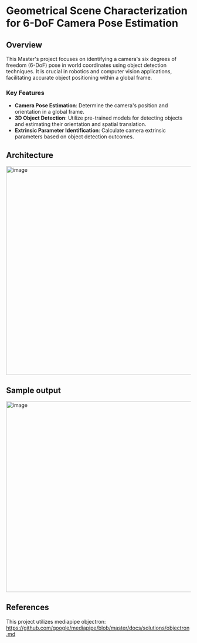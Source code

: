 # Geometrical Scene Characterization for 6-DoF Camera Pose Estimation

## Overview
This Master's project focuses on identifying a camera's six degrees of freedom (6-DoF) pose in world coordinates using object detection techniques. It is crucial in robotics and computer vision applications, facilitating accurate object positioning within a global frame.

### Key Features
- **Camera Pose Estimation**: Determine the camera's position and orientation in a global frame.
- **3D Object Detection**: Utilize pre-trained models for detecting objects and estimating their orientation and spatial translation.
- **Extrinsic Parameter Identification**: Calculate camera extrinsic parameters based on object detection outcomes.

## Architecture 

<img width="570" alt="image" src="https://github.com/rahulkstk/Thesis_calibration/assets/84446317/4b640777-04f2-4704-8a7a-1ad048095629">


## Sample output


<img width="521" alt="image" src="https://github.com/rahulkstk/Thesis_calibration/assets/84446317/ceb33944-55ca-430f-b5eb-aac2bdab4c10">

## References

This project utilizes mediapipe objectron: https://github.com/google/mediapipe/blob/master/docs/solutions/objectron.md

